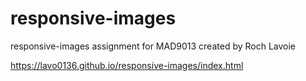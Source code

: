 # responsive-images
responsive-images assignment for MAD9013 created by Roch Lavoie

https://lavo0136.github.io/responsive-images/index.html

